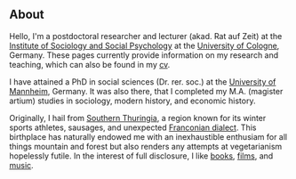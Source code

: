 
## About

Hello, I'm a postdoctoral researcher and lecturer (akad. Rat auf Zeit) at the [Institute of Sociology and Social Psychology](http://www.iss-wiso.uni-koeln.de/en/) at the [University of Cologne](https://www.portal.uni-koeln.de/index.php?id=9441\&L=1), Germany. These pages currently provide information on my research and teaching, which can also be found in my [cv](https://www.dropbox.com/s/cklf1o689gx7jvx/cv_kuehhirt_fira.pdf?dl=0).

I have attained a PhD in social sciences (Dr. rer. soc.) at the [University of Mannheim](https://www.uni-mannheim.de/en/), Germany. It was also there, that I completed my M.A. (magister artium) studies in sociology, modern history, and economic history.

Originally, I hail from [Southern Thuringia](https://en.wikipedia.org/wiki/South_Thuringia), a region known for its winter sports athletes, sausages, and unexpected [Franconian dialect](http://www.personal.uni-jena.de/~x8wisu/dialektforschung/dialektgebiete/hennebergisch/sprachprobehennebergisch.html). This birthplace has naturally endowed me with an inexhaustible enthusiam for all things mountain and forest but also renders any attempts at vegetarianism hopelessly futile. In the interest of full disclosure, I like [books](https://www.goodreads.com/droverbytrade), [films](https://rateyourmusic.com/film_collection/emmkaa/r0.5-5.0), and [music](https://rateyourmusic.com/collection/emmkaa/oo).





